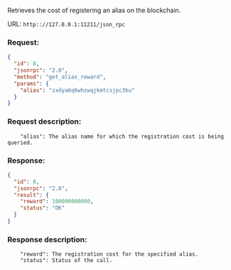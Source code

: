 Retrieves the cost of registering an alias on the blockchain.

URL: ```http:://127.0.0.1:11211/json_rpc```
### Request: 
```json
{
  "id": 0,
  "jsonrpc": "2.0",
  "method": "get_alias_reward",
  "params": {
    "alias": "zxdya6q6whzwqjkmtcsjpc3ku"
  }
}
```
### Request description: 
```
    "alias": The alias name for which the registration cost is being queried.

```
### Response: 
```json
{
  "id": 0,
  "jsonrpc": "2.0",
  "result": {
    "reward": 100000000000,
    "status": "OK"
  }
}
```
### Response description: 
```
    "reward": The registration cost for the specified alias.
    "status": Status of the call.

```

